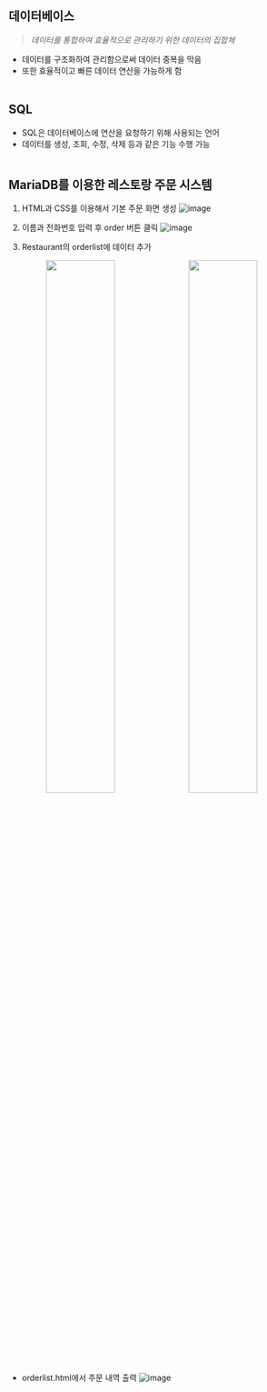## 데이터베이스
> *데이터를 통합하여 효율적으로 관리하기 위한 데이터의 집합체*
- 데이터를 구조화하여 관리함으로써 데이터 중복을 막음
- 또한 효율적이고 빠른 데이터 연산을 가능하게  함 
<br><br>

## SQL
- SQL은 데이터베이스에 연산을 요청하기 위해 사용되는 언어
- 데이터를 생성, 조회, 수정, 삭제 등과 같은 기능 수행 가능
<br><br>

## MariaDB를 이용한 레스토랑 주문 시스템

1. HTML과 CSS를 이용해서 기본 주문 화면 생성
![image](https://github.com/IIINHWAA/Programmers_Devcourse/assets/39130972/9d1a509a-2733-4f02-80e1-18fbb58e0434)

2. 이름과 전화번호 입력 후 order 버튼 클릭
![image](https://github.com/IIINHWAA/Programmers_Devcourse/assets/39130972/bc22554a-3f4d-4475-8905-0eea82c2a8b0)

3. Restaurant의 orderlist에 데이터 추가
<p align="center">
  <img src="https://github.com/IIINHWAA/Programmers_Devcourse/assets/39130972/05719d2c-3cf9-43b7-8d87-19ab038c49d7" align="center" width="49%">
  <img src="https://github.com/IIINHWAA/Programmers_Devcourse/assets/39130972/a0328289-6057-4861-abe7-6bd25204532f" align="center" width="49%">
</p>
<br>

- orderlist.html에서 주문 내역 출력
![image](https://github.com/IIINHWAA/Programmers_Devcourse/assets/39130972/154dcdb8-46b4-435e-b769-a7e562364d85)
